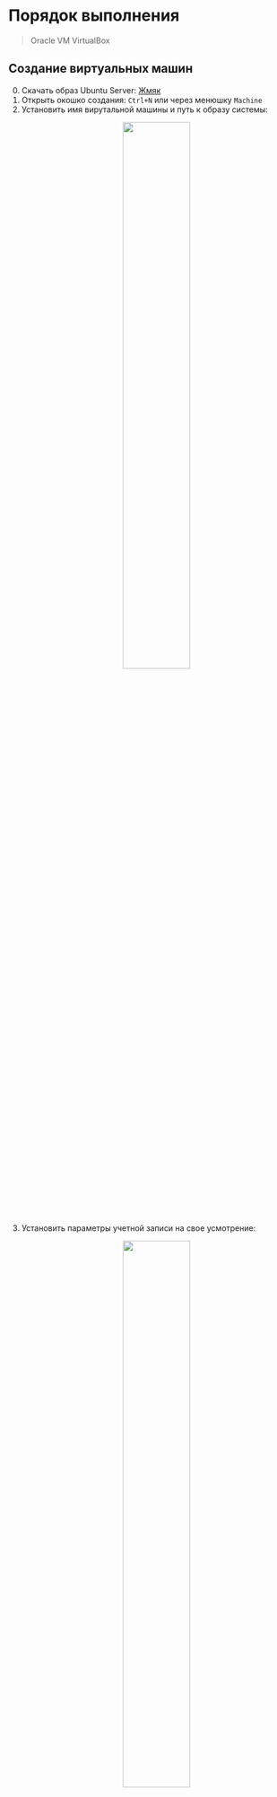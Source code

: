 # Порядок выполнения

> Oracle VM VirtualBox

## Создание виртуальных машин

0. Скачать образ Ubuntu Server: [Жмяк](https://ubuntu.com/download/server)
1. Открыть окошко создания: `Ctrl+N` или через менюшку `Machine`
2. Установить имя вирутальной машины и путь к образу системы:
    <p align="center">
      <img src="https://user-images.githubusercontent.com/61819948/220580245-b8520aa0-fceb-444f-9311-c0650634c39c.png" width=50% />
    </p>
3. Установить параметры учетной записи на свое усмотрение:
    <p align="center">
      <img src="https://user-images.githubusercontent.com/61819948/220581590-cf227813-2ca8-4d43-80ef-acabf729d7fc.png" width=50% />
    </p>
4. Установать размер оперативной памяти и число ядер (`2 Гб` и `2 ядра` хватает):
    <p align="center">
      <img src="https://user-images.githubusercontent.com/61819948/220585182-82008ed2-78b6-40b1-8d80-f621e7a19513.png" width=50% />
    </p>
5. Установить размер виртуального жесткого диска (`10 Гб` хватает):
    <p align="center">
      <img src="https://user-images.githubusercontent.com/61819948/220585839-c6ddc3fb-889e-4409-88e7-4f1cb7fc07f2.png" width=50% />
    </p>
6. Проверить введенную информацию и завершить создание кнопкой `Finish`:
    <p align="center">
      <img src="https://user-images.githubusercontent.com/61819948/220586238-7ac44a05-b7f3-4218-8298-f1ae402d98d1.png" width=50% />
    </p>
7. Повторить пункты 1-6 для создания второй виртуальной машины (`vm2`).

## Настройка сети

> **Проводить до запуска машин, точнее, до установки системы на машины, чтобы не страдать, ибо при установке все настраивается автоматически**

1. Создать DHCP-сервер для будущей внутренней сети (`Internal network`) между виртуальными машинами (выполнять в терминале хостовой **НЕ**виртуальной машины), (подробнее: [Источник 1](https://54m4ri74n.medium.com/building-an-internal-network-in-virtualbox-d0a4974882d0)):
        
        # создать
        $ vboxmanage dhcpserver add --netname intnet --ip 10.10.10.1 --netmask 255.255.255.0 --lowerip 10.10.10.2 --upperip 10.10.10.212 --enable
        # проверить
        $ vboxmanage list dhcpservers
        NetworkName:    intnet
        Dhcpd IP:       10.10.10.1
        LowerIPAddress: 10.10.10.2
        UpperIPAddress: 10.10.10.212
        NetworkMask:    255.255.255.0
        Enabled:        Yes
        Global Configuration:
          minLeaseTime:     default
          defaultLeaseTime: default
          maxLeaseTime:     default
          Forced options:   None
          Suppressed opts.: None
            1/legacy: 255.255.255.0
        Groups:               None
        Individual Configs:   None
2. Настроить подключение первой машины к сети интернет (`Settings -> Network -> Adapter 1`, из выпадающего списка `Bridged Adapter`):
    <p align="center">
      <img src="https://user-images.githubusercontent.com/61819948/220590741-7d3ccd05-f834-47c7-8c3d-51b881c1e60f.png" width=50% />
    </p>
3. Настроить подключение первой машины к внутренней сети (там же `Adapter 2`, из выпадающего списка `Internal Network`, в поле `Name` ввести имя DHCP-сервера, указанного при создании командой после `--netname`, в инструкции `intnet`, имя по умолчанию):
    <p align="center">
      <img src="https://user-images.githubusercontent.com/61819948/220591821-6b2d8b6b-3f8d-4607-9dd5-84929a06b432.png" width=50% />
    </p>
4. Нажать `OK`, завершив настройку первой машины.
5. Повторить пункты 2-4 для второй машины (да, по условию на второй машине не должно быть соединения с интернетом, но нам необходимо установить apache, потом адаптер для подключения к сети интернет мы отключим)

## Установка систем

1. Запустить машину (можно сразу две), нажав `Start`
2. Если высвечивается ошибка, еще раз выбрать образ и `Mount and Retry Boot`:
    <p align="center">
      <img src="https://user-images.githubusercontent.com/61819948/220594027-5e0502f6-154b-4156-9f76-63a5072dd569.png" width=50% />
    </p>
3. Выбрать `Try or Install Ubuntu Server`:
    <p align="center">
      <img src="https://user-images.githubusercontent.com/61819948/220594680-38413aa6-ef39-4652-bb2d-f8b829892e95.png" width=50% />
    </p>
4. Язык:
    <p align="center">
      <img src="https://user-images.githubusercontent.com/61819948/220595035-d6ec43be-1edc-4d3b-99ef-4259a95f825e.png" width=50% />
    </p>
5. Обновление установщика (можно не обновлять):
    <p align="center">
      <img src="https://user-images.githubusercontent.com/61819948/220595410-b8e1e20b-b14c-4004-b7d4-8601e77936fb.png" width=50% />
    </p>
6. Настройки клавиатуры:
    <p align="center">
      <img src="https://user-images.githubusercontent.com/61819948/220595566-96a4bbbc-d1b5-4d38-aaef-1156e2603a3f.png" width=50% />
    </p>
7. Тип установки:
    <p align="center">
      <img src="https://user-images.githubusercontent.com/61819948/220595793-a2ea4e44-1410-479f-b1b9-0fdd746fd271.png" width=50% />
    </p>
8. Если настройка сети была проведена, здесь должны появиться сетевые интерфейсы уже с ip-адресами
    <p align="center">
      <img src="https://user-images.githubusercontent.com/61819948/220596067-2d9e96c8-4333-4e29-993e-08e939d9c753.png" width=50% />
    </p>
9. Прокси оставляем пустым:
    <p align="center">
      <img src="https://user-images.githubusercontent.com/61819948/220596310-ad435ba9-d3ed-4ebe-b171-7f747f6d3149.png" width=50% />
    </p>
10. Адрес зеркала оставляем:
    <p align="center">
      <img src="https://user-images.githubusercontent.com/61819948/220596557-b0592b94-9c2c-49b3-a6f7-7f960b372ed8.png" width=50% />
    </p>
11. Настройки диска оставляем:
    <p align="center">
      <img src="https://user-images.githubusercontent.com/61819948/220596858-ba74491e-508c-4e78-98ad-6c10e547b906.png" width=50% />
    </p>
12. Проверяем, подтверждаем:
    <p align="center">
      <img src="https://user-images.githubusercontent.com/61819948/220601999-3b7d22b3-e97c-4616-8c0b-b2f0d9325733.png" width=50% />
    </p>
    <p align="center">
      <img src="https://user-images.githubusercontent.com/61819948/220602147-ad998b77-dc2a-4aa5-b644-5e5636ce9661.png" width=50% />
    </p>
13. Настройки профиля:
    <p align="center">
      <img src="https://user-images.githubusercontent.com/61819948/220602519-86244d3f-e83c-4c47-bdb8-0c3545e46c8b.png" width=50% />
    </p>
14. OpenSSH можно устанавливать, можно нет:
    <p align="center">
      <img src="https://user-images.githubusercontent.com/61819948/220603034-e237e027-118d-4f6f-b52a-c52c45130ec4.png" width=50% />
    </p>
15. Допольнительные пакеты не ставим:
    <p align="center">
      <img src="https://user-images.githubusercontent.com/61819948/220605895-c3986ff4-420c-411b-8300-1540f38dbaa7.png" width=50% />
    </p>
16. Ждем установки до сообщения `sabiquity/Late/run` и нажимаем `Reboot Now`:
    <p align="center">
      <img src="https://user-images.githubusercontent.com/61819948/220608054-58cfc9ab-79db-4cae-9ffb-04c9ca24c40e.png" width=50% />
    </p>
17. Ждем сообщения, что он не может отмонтировать образ установщика, и в `Devices -> Optical Drives` убираем галочку с образа установщика.
    <p align="center">
      <img src="https://user-images.githubusercontent.com/61819948/220608423-e3e84ad4-4bcd-45f4-b36b-ba71907aa744.png" width=50% />
    </p>
18. Повтояем все для второй машины и заходим в обе системы

## Установка и настройка Apache

> [Источник 2](https://www.digitalocean.com/community/tutorials/how-to-install-the-apache-web-server-on-ubuntu-20-04-ru)

0. Заходим во вторую виртуальную машину (далее просто `vm2`), введя логин и пароль, после входа выводится информация о системе в том числе и ip-адреса по каждому из настроенных сетевых интерфейсов (на верхнем рисунке `192.168.1.15` для моста и `10.10.10.3` для внутренней сети), также настроенные сетевые интерфейсы можно посмотреть с помощью команды `ip a` (нижний рисунок):
    <p align="center">
      <img src="https://user-images.githubusercontent.com/61819948/220645400-a382c45f-b4d8-42a3-90e9-437691d72bb3.png" width=50% />
    </p>
    <p align="center">
      <img src="https://user-images.githubusercontent.com/61819948/220650551-0af24128-7058-48dd-bfaf-5ad5a2ee517a.png" width=50% />
    </p>

1. Обновляем списки пакетов:

        $ sudo apt update

2. Устанавливаем apache:

        $ sudo apt install apache2

3. Настраиваем межсетевой экран и запускаем apache:

        # получить список
        $ sudo ufw app list
        Available applications:
        Apache
        Apache Full
        Apache Secure
        OpenSSH

        # разрешить трафик для apache на порту 80
        $ sudo ufw allow Apache
        Rules updated
        Rules updated (v6)

        # включить ufw
        $ sudo ufw enable
        Firewall is active and enabled on system startup

        # проверить
        $ sudo ufw status
        Status: active

        To                         Action      From
        --                         ------      ----                
        Apache                     ALLOW       Anywhere                           
        Apache (v6)                ALLOW       Anywhere (v6)

4. Проверяем, что веб-сервер был запущен:

       $ sudo systemctl status apache2
       ● apache2.service - The Apache HTTP Server
        Loaded: loaded (/lib/systemd/system/apache2.service; enabled; vendor preset: enabled)
        Active: active (running) since Thu 2023-02-22 14:38:15 UTC; 8min ago
        ...

5. Теперь из браузера хостовой машины должна по адресу `http://192.168.1.15/` должна быть доступна стартовая страница Apache:

    <p align="center">
      <img src="https://user-images.githubusercontent.com/61819948/220659419-870239db-a301-4bf5-b594-28b7040e6d3a.png" width=90% />
    </p>

6. Можно отключить адаптер, отвечающий за сетевой мост, после этого с хоста не будет доступа к стартовой странице

## Установка и настройка nginx

> [Источник 3](https://www.digitalocean.com/community/tutorials/how-to-install-nginx-on-ubuntu-20-04-ru)

0. Аналогично пункту 0 предыдущего раздела (`192.168.1.14` для моста и `10.10.10.2` для внутренней сети)

1. Обновляем списки пакетов:

        $ sudo apt update

2. Устанавливаем nginx:

        $ sudo apt install nginx

3. Настраиваем межсетевой экран и запускаем nginx:

        # получить список
        $ sudo ufw app list
        Available applications:
          Nginx Full
          Nginx HTTP
          Nginx HTTPS
          OpenSSH

        # разрешить трафик для nginx на порту 80 без шифрования
        $ sudo ufw allow 'Nginx HTTP'
        Rules updated
        Rules updated (v6)

        # включить ufw
        $ sudo ufw enable
        Firewall is active and enabled on system startup

        # проверить
        $ sudo ufw status
        Status: active

        To                         Action      From
        --                         ------      ----               
        Nginx HTTP                 ALLOW       Anywhere                              
        Nginx HTTP (v6)            ALLOW       Anywhere (v6)

4. Проверяем, что веб-сервер был запущен:

       $ sudo systemctl status nginx
       ● nginx.service - A high performance web server and a reverse proxy server
          Loaded: loaded (/lib/systemd/system/nginx.service; enabled; vendor preset: enabled)
          Active: active (running) since Fri 2020-04-20 16:08:19 UTC; 3 days ago
            Docs: man:nginx(8)
          ...

5. Теперь из браузера хостовой машины должна по адресу `http://192.168.1.14/` должна быть доступна стартовая страница nginx:

    <p align="center">
      <img src="https://user-images.githubusercontent.com/61819948/221179625-3b8e1f98-fd51-4ee3-a1f9-b9c68ebfaa06.png" width=90% />
    </p>

## Выполнение задания

1. Отключить адаптер сетевого моста на `vm2`, лучше выключив машину, чтобы интерфейс не отображался в `ip a` (настроенные интерфейсы представлены на двух нижних рисунках пункта):
    <p align="center">
      <img src="https://user-images.githubusercontent.com/61819948/221199125-9f6aef18-c560-4d09-a257-908a8f7a1bd2.png" width=50% />
    </p>

    <p align="center">
      <img src="https://user-images.githubusercontent.com/61819948/221199932-88cfdfa1-da25-4905-b5f9-ece4adfd7739.png" width=50% />
    </p>

    <p align="center">
      <img src="https://user-images.githubusercontent.com/61819948/221199631-8eb33a26-6385-46db-baed-0082de1a780d.png" width=50% />
    </p>
    
2. Изменить содержимое файла настроек nginx `/etc/nginx/nginx.conf` на:

        events { }
    
        http {
            server {
                listen 80;

                location / {
                    proxy_pass http://10.10.10.3/;
                }
            }
        }

3. Применить конфигурацию:
    
        $ sudo nginx -s reload
        
4. Теперь при обращении к `vm1` по ip `http://192.168.1.14/` должна возращаться стартовая страница Apache с `vm2`:
    
    <p align="center">
      <img src="https://user-images.githubusercontent.com/61819948/221203040-c64455fc-4682-453c-9218-e54cdd0f350e.png" width=90% />
    </p>

5. 🥳 Лаба сделана 🥳
# Теория по типу сетевых соединений
